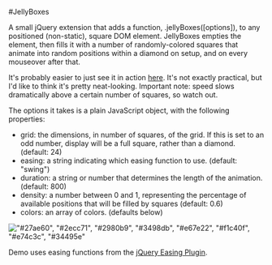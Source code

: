 #JellyBoxes

A small jQuery extension that adds a function, .jellyBoxes([options]), to any positioned (non-static), square DOM element. JellyBoxes empties the element, then fills it with a number of randomly-colored squares that animate into random positions within a diamond on setup, and on every mouseover after that.

It's probably easier to just see it in action [here](http://www.robhdawson.com/jelly_boxes/). It's not exactly practical, but I'd like to think it's pretty neat-looking. Important note: speed slows dramatically above a certain number of squares, so watch out.

The options it takes is a plain JavaScript object, with the following properties:

- grid: the dimensions, in number of squares, of the grid. If this is set to an odd number, display will be a full square, rather than a diamond. (default: 24)
- easing: a string indicating which easing function to use. (default: "swing")
- duration: a string or number that determines the length of the animation. (default: 800)
- density: a number between 0 and 1, representing the percentage of available positions that will be filled by squares (default: 0.6)
- colors: an array of colors. (defaults below)

!["#27ae60", "#2ecc71", "#2980b9", "#3498db", "#e67e22", "#f1c40f", "#e74c3c", "#34495e"](https://raw.github.com/robhdawson/jelly_boxes/master/colors.png)

Demo uses easing functions from the [jQuery Easing Plugin](http://gsgd.co.uk/sandbox/jquery/easing/).